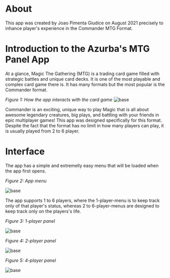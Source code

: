 # About
This app was created by Joao Pimenta Giudice on August 2021 precisely to inhance player's experience in the Commander MTG Format.

# Introduction to the Azurba's MTG Panel App

At a glance, Magic The Gathering (MTG) is a trading card game filled with strategic battles and unique card decks. It is one of the most playable and complex card game there is. It has many formats but the most popular is the Commander format. 

*Figure 1: How the app interacts with the card game*
![base](/How-it-works.PNG)

Commander is an exciting, unique way to play Magic that is all about awesome legendary creatures, big plays, and battling with your friends in epic multiplayer games! This app was designed specifically for this format. Despite the fact that the format has no limit in how many players can play, it is usually played from 2 to 6 player. 

# Interface
The app has a simple and extremelly easy menu that will be loaded when the app first opens.

*Figure 2: App menu*

![base](/Menu_Image.jpg)


The app supports 1 to 6 players, where the 1-player-menu is to keep track only of that player's status, whereas 2 to 6-player-menus are designed to keep track only on the players's life.

*Figure 3: 1-player panel*

![base](/1-player-image.jpg)


*Figure 4: 2-player panel*

![base](/2-players-images.jpg)


*Figure 5: 4-player panel*

![base](/4-Player_Image.jpg)
